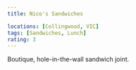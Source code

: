 ```yaml
---
title: Nico's Sandwiches

locations: [Collingwood, VIC]
tags: [Sandwiches, Lunch]
rating: 3
---
```


Boutique, hole-in-the-wall sandwich joint.